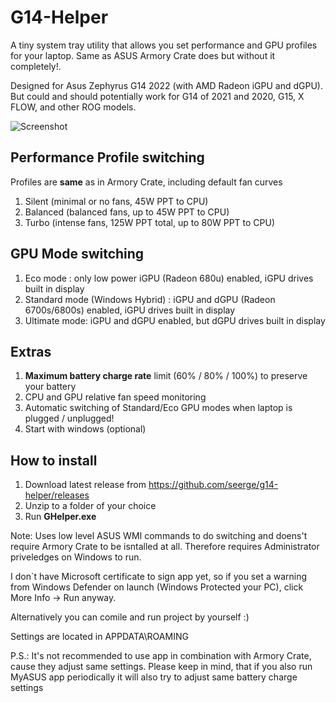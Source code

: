 # G14-Helper

A tiny system tray utility that allows you set performance and GPU profiles for your laptop. Same as ASUS Armory Crate does but without it completely!. 

Designed for Asus Zephyrus G14 2022 (with AMD Radeon iGPU and dGPU). But could and should potentially work for G14 of 2021 and 2020, G15, X FLOW, and other ROG models.

![Screenshot](https://github.com/seerge/g14-helper/blob/main/screenshot.png)

## Performance Profile switching 

Profiles are **same** as in Armory Crate, including default fan curves

1. Silent (minimal or no fans, 45W PPT to CPU)
2. Balanced (balanced fans, up to 45W PPT to CPU)
3. Turbo (intense fans, 125W PPT total, up to 80W PPT to CPU) 

## GPU Mode switching

1. Eco mode : only low power iGPU (Radeon 680u) enabled, iGPU drives built in display
2. Standard mode (Windows Hybrid) : iGPU and dGPU (Radeon 6700s/6800s) enabled, iGPU drives built in display
3. Ultimate mode: iGPU and dGPU enabled, but dGPU drives built in display

## Extras

1. **Maximum battery charge rate** limit (60% / 80% / 100%) to preserve your battery
2. CPU and GPU relative fan speed monitoring 
3. Automatic switching of Standard/Eco GPU modes when laptop is plugged / unplugged!
4. Start with windows (optional)


## How to install

1. Download latest release from https://github.com/seerge/g14-helper/releases
2. Unzip to a folder of your choice
3. Run **GHelper.exe**

Note: Uses low level ASUS WMI commands to do switching and doens't require Armory Crate to be isntalled at all. 
Therefore requires Administrator priveledges on Windows to run.

I don`t have Microsoft certificate to sign app yet, so if you set a warning from Windows Defender on launch (Windows Protected your PC), click More Info -> Run anyway.

Alternatively you can comile and run project by yourself :)

Settings are located in APPDATA\ROAMING

P.S.: It's not recommended to use app in combination with Armory Crate, cause they adjust same settings.
Please keep in mind, that if you also run MyASUS app periodically it will also try to adjust same battery charge settings
